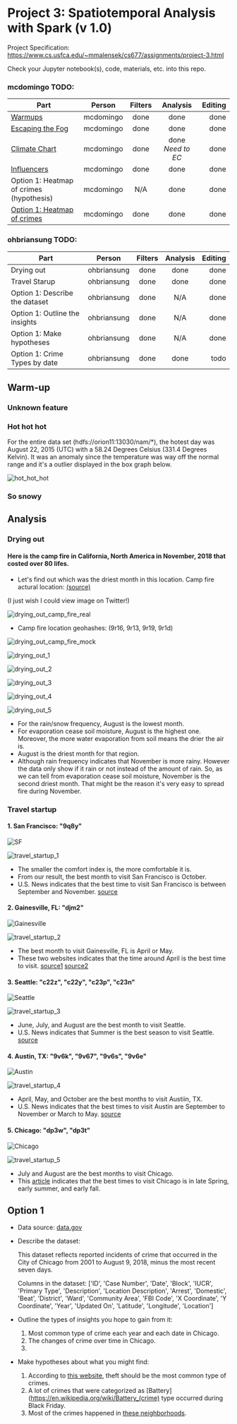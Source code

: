 # Project 3: Spatiotemporal Analysis with Spark (v 1.0)

Project Specification: https://www.cs.usfca.edu/~mmalensek/cs677/assignments/project-3.html

Check your Jupyter notebook(s), code, materials, etc. into this repo.

### mcdomingo TODO:

| Part | Person | Filters | Analysis | Editing
| ---- |:------:|:-------:|:--------:| ------:|
| [Warmups](mcdomingo_warmup) | mcdomingo | done | done | done |
| [Escaping the Fog](The_Answers_Wow/escaping_the_fog.ipynb) | mcdomingo | done | done | done |
| [Climate Chart](The_Answers_Wow/climate_chart.ipynb) | mcdomingo | done | done *Need to EC* | done |
| [Influencers](The_Answers_Wow/influencers.ipynb) | mcdomingo | done | done | done |
| Option 1: Heatmap of crimes (hypothesis) | mcdomingo | N/A | done | done | 
| [Option 1: Heatmap of crimes](The_Answers_Wow/crime_over_time.ipynb) | mcdomingo | done | done| done | 

### ohbriansung TODO:

| Part | Person | Filters | Analysis | Editing
| ---- |:------:|:-------:|:--------:| ------:|
| Drying out | ohbriansung | done | done | done |
| Travel Starup | ohbriansung | done | done | done |
| Option 1: Describe the dataset | ohbriansung | done | N/A | done |
| Option 1: Outline the insights | ohbriansung | done | N/A | done |
| Option 1: Make hypotheses | ohbriansung | done | N/A | done |
| Option 1: Crime Types by date | ohbriansung | done | done | todo |

## Warm-up

### Unknown feature

### Hot hot hot

For the entire data set \(hdfs://orion11:13030/nam/*\), the hotest day was August 22, 2015 (UTC) with a 58.24 Degrees Celsius (331.4 Degrees Kelvin). It was an anomaly since the temperature was way off the normal range and it's a outlier displayed in the box graph below.

![hot_hot_hot](The_Answers_Wow/img/hot_hot_hot.png)


### So snowy

## Analysis

### Drying out

#### Here is the camp fire in California, North America in November, 2018 that costed over 80 lifes.

* Let's find out which was the driest month in this location. Camp fire actural location: [\(source\)](https://www.npr.org/2018/11/25/670652466/northern-california-camp-fire-contained)

\(I just wish I could view image on Twitter!\)

![drying_out_camp_fire_real](The_Answers_Wow/img/camp_fire.png)

* Camp fire location geohashes: (9r16, 9r13, 9r19, 9r1d)

![drying_out_camp_fire_mock](The_Answers_Wow/img/camp_fire_geohash.png)

![drying_out_1](The_Answers_Wow/img/drying_out_1.png)

![drying_out_2](The_Answers_Wow/img/drying_out_2.png)

![drying_out_3](The_Answers_Wow/img/drying_out_3.png)

![drying_out_4](The_Answers_Wow/img/drying_out_4.png)

![drying_out_5](The_Answers_Wow/img/drying_out_5.png)

* For the rain/snow frequency, August is the lowest month.
* For evaporation cease soil moisture, August is the highest one. Moreover, the more water evaporation from soil means the drier the air is.
* August is the driest month for that region.
* Although rain frequency indicates that November is more rainy. However the data only show if it rain or not instead of the amount of rain. So, as we can tell from evaporation cease soil moisture, November is the second driest month. That might be the reason it's very easy to spread fire during November.

### Travel startup

#### 1.  **San Francisco**: "9q8y"

![SF](The_Answers_Wow/img/SF.png)

![travel_startup_1](The_Answers_Wow/img/travel_startup_1.png)

* The smaller the comfort index is, the more comfortable it is.
* From our result, the best month to visit San Francisco is October.
* U.S. News indicates that the best time to visit San Francisco is between September and November. [source](https://travel.usnews.com/San_Francisco_CA/When_To_Visit/)

#### 2.  **Gainesville, FL**: "djm2"

![Gainesville](The_Answers_Wow/img/Gainesville.png)

![travel_startup_2](The_Answers_Wow/img/travel_startup_2.png)

* The best month to visit Gainesville, FL is April or May.
* These two websites indicates that the time around April is the best time to visit. [source1](https://www.eliotandme.com/when-to-visit/Gainesville,+FL,+USA) [source2](https://championtraveler.com/dates/best-time-to-visit-gainesville-fl-us/)

#### 3.  **Seattle**: "c22z", "c22y", "c23p", "c23n"

![Seattle](The_Answers_Wow/img/Seattle.png)

![travel_startup_3](The_Answers_Wow/img/travel_startup_3.png)

* June, July, and August are the best month to visit Seattle.
* U.S. News indicates that Summer is the best season to visit Seattle. [source](https://travel.usnews.com/Seattle_WA/When_To_Visit/)

#### 4.  **Austin, TX**: "9v6k", "9v67", "9v6s", "9v6e"

![Austin](The_Answers_Wow/img/Austin.png)

![travel_startup_4](The_Answers_Wow/img/travel_startup_4.png)

* April, May, and October are the best months to visit Austiin, TX.
* U.S. News indicates that the best times to visit Austin are September to November or March to May. [source](https://travel.usnews.com/Austin_TX/When_To_Visit/)

#### 5.  **Chicago**: "dp3w", "dp3t"

![Chicago](The_Answers_Wow/img/Chicago.png)

![travel_startup_5](The_Answers_Wow/img/travel_startup_5.png)

* July and August are the best months to visit Chicago.
* This [article](https://santorinidave.com/best-time-to-visit-chicago) indicates that the best times to visit Chicago is in late Spring, early summer, and early fall.

## Option 1

* Data source: [data.gov](https://catalog.data.gov/dataset/crimes-2001-to-present-398a4)


* Describe the dataset:

    This dataset reflects reported incidents of crime that occurred in the City of Chicago from 2001 to August 9, 2018, minus the most recent seven days.

    Columns in the dataset: ['ID', 'Case Number', 'Date', 'Block', 'IUCR', 'Primary Type', 'Description', 'Location Description', 'Arrest', 'Domestic', 'Beat', 'District', 'Ward', 'Community Area', 'FBI Code', 'X Coordinate', 'Y Coordinate', 'Year', 'Updated On', 'Latitude', 'Longitude', 'Location']


* Outline the types of insights you hope to gain from it:

    1. Most common type of crime each year and each date in Chicago.
    1. The changes of crime over time in Chicago.
    1. 


* Make hypotheses about what you might find:

    1. According to [this website](https://www.criminaljusticedegreehub.com/what-are-the-most-common-crimes-in-the-united-states/), theft should be the most common type of crimes.
    1. A lot of crimes that were categorized as [Battery](https://en.wikipedia.org/wiki/Battery_(crime) type occurred during Black Friday.
    1. Most of the crimes happened in [these neighborhoods](https://www.roadsnacks.net/these-are-the-10-worst-chicago-neighborhoods/).
